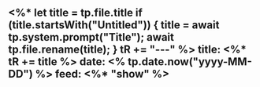 <%*
  let title = tp.file.title
  if (title.startsWith("Untitled")) {
    title = await tp.system.prompt("Title");
    await tp.file.rename(title);
  } 
  tR += "---"
%>
title: <%* tR += title %>
date: <% tp.date.now("yyyy-MM-DD") %> 
feed: <%* "show" %>
---